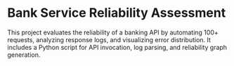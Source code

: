 # Bank Service Reliability Assessment
This project evaluates the reliability of a banking API by automating 100+ requests, analyzing response logs, and visualizing error distribution. It includes a Python script for API invocation, log parsing, and reliability graph generation.
